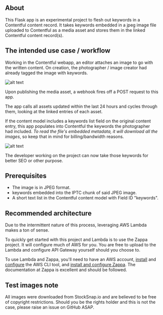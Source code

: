 ## About

This Flask app is an experimental project to flesh out keywords in a Contentful content record. It takes keywords embedded in a jpeg image file uploaded to Contentful as a media asset and stores them in the linked Contentful content record(s).

## The intended use case / workflow

Working in the Contentful webapp, an editor attaches an image to go with the written content. On creation, the photographer / image creator had already tagged the image with keywords.

![alt text](https://raw.githubusercontent.com/jamessam/ctf-keyword-extractor-py/master/docs/screen_shots/IPTC_in_preview.png "IPTC data seen in macOS Preview")

Upon publishing the media asset, a webhook fires off a POST request to this app.

The app calls all assets updated within the last 24 hours and cycles through them, looking at the linked entries of each asset.

If the content model includes a keywords list field on the original content entry, this app populates into Contentful the keywords the photographer had included. *To read the file's embedded metadata, it will download all the images*, so keep that in mind for billing/bandwidth reasons.

![alt text](https://raw.githubusercontent.com/jamessam/ctf-keyword-extractor-py/master/docs/screen_shots/content_model_w_keywords.png "keywords seen in the Content Model")

The developer working on the project can now take those keywords for better SEO or other purpose.

## Prerequisites

* The image is in JPEG format.
* keywords embedded into the IPTC chunk of said JPEG image.
* A short text list in the Contentful content model with Field ID "keywords".

## Recommended architecture

Due to the intermittent nature of this process, leveraging AWS Lambda makes a ton of sense.

To quickly get started with this project and Lambda is to use the Zappa project. It will configure much of AWS for you. You are free to upload to the Lambda and configure API Gateway yourself should you choose to.

To use Lambda and Zappa, you'll need to have an AWS account, [install](https://docs.aws.amazon.com/cli/latest/userguide/installing.html) and [configure](https://docs.aws.amazon.com/cli/latest/userguide/cli-chap-getting-started.html#cli-quick-configuration) the AWS CLI tool, and [install and configure Zappa](https://github.com/Miserlou/Zappa). The documentation at Zappa is excellent and should be followed.

## Test images note
All images were downloaded from StockSnap.io and are believed to be free of copyright restrictions. Should you be the rights holder and this is not the case, please raise an issue on GitHub ASAP.
